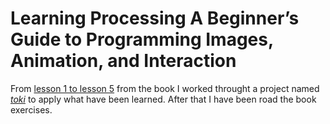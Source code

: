 # Learning Processing A Beginner’s Guide to Programming Images, Animation, and Interaction

From [lesson 1 to lesson 5](https://github.com/elohimgv/learning-processing/tree/master/lesson_1_to_5/toki) from the book I worked throught a project named [_toki_](https://github.com/elohimgv/learning-processing/tree/master/lesson_1_to_5/toki) to apply what have been learned. After that  I have been road the book exercises.

